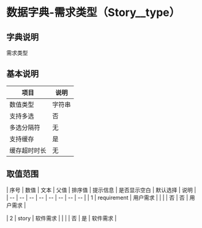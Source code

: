 # 数据字典-需求类型（Story__type）
## 字典说明
需求类型

## 基本说明
| 项目 | 说明 |
| -- | -- |
| 数值类型 | 字符串 |
| 支持多选 | 否 |
| 多选分隔符 | 无 |
| 支持缓存 | 是 |
| 缓存超时时长 | 无 |

## 取值范围
| 序号 | 数值 | 文本 | 父值 | 排序值 | 提示信息 | 是否显示空白 | 默认选择 | 说明 |
| -- | -- | -- | -- | -- | -- | -- | -- |
| 1 | requirement | 用户需求 |  |  |  | 否 | 否 | 用户需求 |

| 2 | story | 软件需求 |  |  |  | 否 | 是 | 软件需求 |


